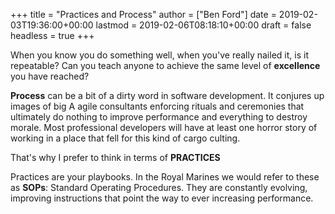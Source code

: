 +++
title = "Practices and Process"
author = ["Ben Ford"]
date = 2019-02-03T19:36:00+00:00
lastmod = 2019-02-06T08:18:10+00:00
draft = false
headless = true
+++

When you know you do something well, when you've really nailed it, is it
repeatable? Can you teach anyone to achieve the same level of **excellence** you
have reached?

**Process** can be a bit of a dirty word in software development. It conjures up
images of big A agile consultants enforcing rituals and ceremonies that
ultimately do nothing to improve performance and everything to destroy morale.
Most professional developers will have at least one horror story of working in a
place that fell for this kind of cargo culting.

That's why I prefer to think in terms of **PRACTICES**

Practices are your playbooks. In the Royal Marines we would refer to these as
**SOPs**: Standard Operating Procedures. They are constantly evolving, improving
instructions that point the way to ever increasing performance.
